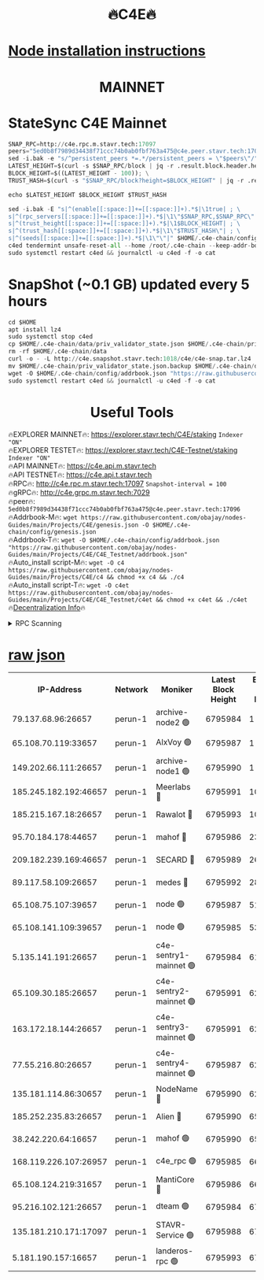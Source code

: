 <h1 align="center"> 🔥C4E🔥</h1>

[Node installation instructions](https://github.com/obajay/nodes-Guides/tree/main/Projects/C4E)
=

<h1 align="center"> MAINNET</h1>

# StateSync C4E Mainnet
```python
SNAP_RPC=http://c4e.rpc.m.stavr.tech:17097
peers="5ed0b8f7989d34438f71ccc74b0ab0fbf763a475@c4e.peer.stavr.tech:17096"
sed -i.bak -e "s/^persistent_peers *=.*/persistent_peers = \"$peers\"/" $HOME/.c4e-chain/config/config.toml
LATEST_HEIGHT=$(curl -s $SNAP_RPC/block | jq -r .result.block.header.height); \
BLOCK_HEIGHT=$((LATEST_HEIGHT - 100)); \
TRUST_HASH=$(curl -s "$SNAP_RPC/block?height=$BLOCK_HEIGHT" | jq -r .result.block_id.hash)

echo $LATEST_HEIGHT $BLOCK_HEIGHT $TRUST_HASH

sed -i.bak -E "s|^(enable[[:space:]]+=[[:space:]]+).*$|\1true| ; \
s|^(rpc_servers[[:space:]]+=[[:space:]]+).*$|\1\"$SNAP_RPC,$SNAP_RPC\"| ; \
s|^(trust_height[[:space:]]+=[[:space:]]+).*$|\1$BLOCK_HEIGHT| ; \
s|^(trust_hash[[:space:]]+=[[:space:]]+).*$|\1\"$TRUST_HASH\"| ; \
s|^(seeds[[:space:]]+=[[:space:]]+).*$|\1\"\"|" $HOME/.c4e-chain/config/config.toml
c4ed tendermint unsafe-reset-all --home /root/.c4e-chain --keep-addr-book
sudo systemctl restart c4ed && journalctl -u c4ed -f -o cat
```
# SnapShot (~0.1 GB) updated every 5 hours
```python
cd $HOME
apt install lz4
sudo systemctl stop c4ed
cp $HOME/.c4e-chain/data/priv_validator_state.json $HOME/.c4e-chain/priv_validator_state.json.backup
rm -rf $HOME/.c4e-chain/data
curl -o - -L http://c4e.snapshot.stavr.tech:1018/c4e/c4e-snap.tar.lz4 | lz4 -c -d - | tar -x -C $HOME/.c4e-chain --strip-components 2
mv $HOME/.c4e-chain/priv_validator_state.json.backup $HOME/.c4e-chain/data/priv_validator_state.json
wget -O $HOME/.c4e-chain/config/addrbook.json "https://raw.githubusercontent.com/obajay/nodes-Guides/main/Projects/C4E/addrbook.json"
sudo systemctl restart c4ed && journalctl -u c4ed -f -o cat
```
 <h1 align="center"> Useful Tools</h1>

🔥EXPLORER MAINNET🔥:  https://explorer.stavr.tech/C4E/staking            `Indexer "ON"` \
🔥EXPLORER TESTET🔥:   https://explorer.stavr.tech/C4E-Testnet/staking     `Indexer "ON"` \
🔥API MAINNET🔥:       https://c4e.api.m.stavr.tech \
🔥API TESTNET🔥:       https://c4e.api.t.stavr.tech \
🔥RPC🔥:               http://c4e.rpc.m.stavr.tech:17097                  `Snapshot-interval = 100` \
🔥gRPC🔥:              http://c4e.grpc.m.stavr.tech:7029 \
🔥peer🔥:              `5ed0b8f7989d34438f71ccc74b0ab0fbf763a475@c4e.peer.stavr.tech:17096` \
🔥Addrbook-M🔥:    ```wget https://raw.githubusercontent.com/obajay/nodes-Guides/main/Projects/C4E/genesis.json -O $HOME/.c4e-chain/config/genesis.json``` \
🔥Addrbook-T🔥:    ```wget -O $HOME/.c4e-chain/config/addrbook.json "https://raw.githubusercontent.com/obajay/nodes-Guides/main/Projects/C4E/C4E_Testnet/addrbook.json"``` \
🔥Auto_install script-M🔥: ```wget -O c4 https://raw.githubusercontent.com/obajay/nodes-Guides/main/Projects/C4E/c4 && chmod +x c4 && ./c4``` \
🔥Auto_install script-T🔥: ```wget -O c4et https://raw.githubusercontent.com/obajay/nodes-Guides/main/Projects/C4E/C4E_Testnet/c4et && chmod +x c4et && ./c4et``` \
🔥[Decentralization Info](https://github.com/obajay/StateSync-snapshots/tree/main/Projects/C4E/Decentralization)🔥




<details>
<summary>RPC Scanning</summary>

<h2 align="center"> We scan nodes in real time every 4 hours. And we provide the final result of RPC endpoints.
We cannot influence the operation of these nodes in any way. </h2>


```python
If Voting Power is higher than 0 --> then the Node is a validator of the network and may be subject to attack and be a potential threat to the chain.
```
```python
We marked such validators with a red symbol
```

</details>

[raw json](https://rpc-check.c4e.stavr.tech/c4e/rpc-c4e-result.json)
=



<table><tr><th>IP-Address</th><th>Network</th><th>Moniker</th><th>Latest Block Height</th><th>Earliest Block Height</th><th>Catching Up</th><th>Tx Index</th><th>Voting Power</th><th>Scan Time</th></tr><tr><td>79.137.68.96:26657</td><td>perun-1</td><td>archive-node2 🟢</td><td>6795984</td><td>1</td><td>False</td><td>on</td><td>0</td><td>2024-01-19T06:22:42.916978741UTC</td></tr><tr><td>65.108.70.119:33657</td><td>perun-1</td><td>AlxVoy 🟢</td><td>6795987</td><td>1</td><td>False</td><td>on</td><td>0</td><td>2024-01-19T06:22:59.394194231UTC</td></tr><tr><td>149.202.66.111:26657</td><td>perun-1</td><td>archive-node1 🟢</td><td>6795990</td><td>1</td><td>False</td><td>on</td><td>0</td><td>2024-01-19T06:23:17.718920883UTC</td></tr><tr><td>185.245.182.192:46657</td><td>perun-1</td><td>Meerlabs 🔴</td><td>6795991</td><td>1051501</td><td>False</td><td>on</td><td>527310</td><td>2024-01-19T06:23:23.342481847UTC</td></tr><tr><td>185.215.167.18:26657</td><td>perun-1</td><td>Rawalot 🔴</td><td>6795993</td><td>1090501</td><td>False</td><td>on</td><td>701423</td><td>2024-01-19T06:23:35.191158081UTC</td></tr><tr><td>95.70.184.178:44657</td><td>perun-1</td><td>mahof 🔴</td><td>6795986</td><td>2342001</td><td>False</td><td>off</td><td>1864179</td><td>2024-01-19T06:22:56.576679222UTC</td></tr><tr><td>209.182.239.169:46657</td><td>perun-1</td><td>SECARD 🔴</td><td>6795989</td><td>2616101</td><td>False</td><td>off</td><td>1136703</td><td>2024-01-19T06:23:12.883419722UTC</td></tr><tr><td>89.117.58.109:26657</td><td>perun-1</td><td>medes 🔴</td><td>6795992</td><td>2826001</td><td>False</td><td>off</td><td>1484927</td><td>2024-01-19T06:23:30.423881416UTC</td></tr><tr><td>65.108.75.107:39657</td><td>perun-1</td><td>node 🟢</td><td>6795987</td><td>5198801</td><td>False</td><td>on</td><td>0</td><td>2024-01-19T06:23:01.890569326UTC</td></tr><tr><td>65.108.141.109:39657</td><td>perun-1</td><td>node 🟢</td><td>6795985</td><td>5303301</td><td>False</td><td>on</td><td>0</td><td>2024-01-19T06:22:45.290171617UTC</td></tr><tr><td>5.135.141.191:26657</td><td>perun-1</td><td>c4e-sentry1-mainnet 🟢</td><td>6795984</td><td>6198001</td><td>False</td><td>on</td><td>0</td><td>2024-01-19T06:22:42.279287496UTC</td></tr><tr><td>65.109.30.185:26657</td><td>perun-1</td><td>c4e-sentry2-mainnet 🟢</td><td>6795991</td><td>6238301</td><td>False</td><td>on</td><td>0</td><td>2024-01-19T06:23:22.999784957UTC</td></tr><tr><td>163.172.18.144:26657</td><td>perun-1</td><td>c4e-sentry3-mainnet 🟢</td><td>6795991</td><td>6239001</td><td>False</td><td>on</td><td>0</td><td>2024-01-19T06:23:23.990103836UTC</td></tr><tr><td>77.55.216.80:26657</td><td>perun-1</td><td>c4e-sentry4-mainnet 🟢</td><td>6795987</td><td>6241001</td><td>False</td><td>on</td><td>0</td><td>2024-01-19T06:22:56.915765586UTC</td></tr><tr><td>135.181.114.86:30657</td><td>perun-1</td><td>NodeName 🔴</td><td>6795990</td><td>6284301</td><td>False</td><td>off</td><td>140495</td><td>2024-01-19T06:23:18.176578917UTC</td></tr><tr><td>185.252.235.83:26657</td><td>perun-1</td><td>Alien 🔴</td><td>6795990</td><td>6502501</td><td>False</td><td>on</td><td>1136703</td><td>2024-01-19T06:23:18.517296307UTC</td></tr><tr><td>38.242.220.64:16657</td><td>perun-1</td><td>mahof 🟢</td><td>6795990</td><td>6545801</td><td>False</td><td>off</td><td>0</td><td>2024-01-19T06:23:15.238979046UTC</td></tr><tr><td>168.119.226.107:26957</td><td>perun-1</td><td>c4e_rpc 🟢</td><td>6795985</td><td>6695985</td><td>False</td><td>on</td><td>0</td><td>2024-01-19T06:22:49.619083847UTC</td></tr><tr><td>65.108.124.219:31657</td><td>perun-1</td><td>MantiCore 🔴</td><td>6795986</td><td>6695986</td><td>False</td><td>off</td><td>193296</td><td>2024-01-19T06:22:56.136782731UTC</td></tr><tr><td>95.216.102.121:26657</td><td>perun-1</td><td>dteam 🟢</td><td>6795984</td><td>6785001</td><td>False</td><td>on</td><td>0</td><td>2024-01-19T06:22:42.604720516UTC</td></tr><tr><td>135.181.210.171:17097</td><td>perun-1</td><td>STAVR-Service 🟢</td><td>6795988</td><td>6792001</td><td>False</td><td>on</td><td>0</td><td>2024-01-19T06:23:04.265421276UTC</td></tr><tr><td>5.181.190.157:16657</td><td>perun-1</td><td>landeros-rpc 🟢</td><td>6795993</td><td>6793501</td><td>False</td><td>on</td><td>0</td><td>2024-01-19T06:23:34.865262243UTC</td></tr></table>
